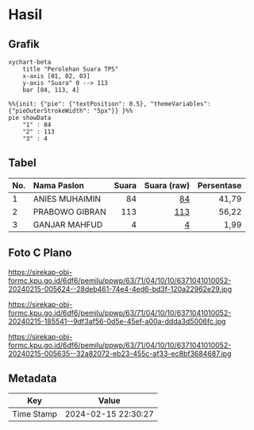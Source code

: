 # Hasil

## Grafik

```mermaid
xychart-beta
    title "Perolehan Suara TPS"
    x-axis [01, 02, 03]
    y-axis "Suara" 0 --> 113
    bar [84, 113, 4]
```

```mermaid
%%{init: {"pie": {"textPosition": 0.5}, "themeVariables": {"pieOuterStrokeWidth": "5px"}} }%%
pie showData
    "1" : 84
    "2" : 113
    "3" : 4
```

## Tabel

| No. | Nama Paslon    | Suara | Suara (raw) | Persentase |
|:--- |:-------------- | -----:| -----------:| ----------:|
| 1   | ANIES MUHAIMIN | 84    | [84][p-1]   | 41,79      |
| 2   | PRABOWO GIBRAN | 113   | [113][p-2]  | 56,22      |
| 3   | GANJAR MAHFUD  | 4     | [4][p-3]    | 1,99       |


[p-1]: https://github.com/gigit-pemilu/pemilu-2024/blob/main/pilpres/hitung-suara/sub/63-kalimantan-selatan/sub/71-kota-banjarmasin/sub/04-banjarmasin-utara/sub/1010-sungai-andai/sub/052-tps/sub/paslon-1.txt
[p-2]: https://github.com/gigit-pemilu/pemilu-2024/blob/main/pilpres/hitung-suara/sub/63-kalimantan-selatan/sub/71-kota-banjarmasin/sub/04-banjarmasin-utara/sub/1010-sungai-andai/sub/052-tps/sub/paslon-2.txt
[p-3]: https://github.com/gigit-pemilu/pemilu-2024/blob/main/pilpres/hitung-suara/sub/63-kalimantan-selatan/sub/71-kota-banjarmasin/sub/04-banjarmasin-utara/sub/1010-sungai-andai/sub/052-tps/sub/paslon-3.txt

## Foto C Plano

https://sirekap-obj-formc.kpu.go.id/6df6/pemilu/ppwp/63/71/04/10/10/6371041010052-20240215-005624--28deb461-74e4-4ed6-bd3f-120a22962e29.jpg

https://sirekap-obj-formc.kpu.go.id/6df6/pemilu/ppwp/63/71/04/10/10/6371041010052-20240215-185541--9df3af56-0d5e-45ef-a00a-ddda3d5006fc.jpg

https://sirekap-obj-formc.kpu.go.id/6df6/pemilu/ppwp/63/71/04/10/10/6371041010052-20240215-005635--32a82072-eb23-455c-af33-ec8bf3684687.jpg


## Metadata

| Key        | Value               |
| ---------- | ------------------- |
| Time Stamp | 2024-02-15 22:30:27 |



